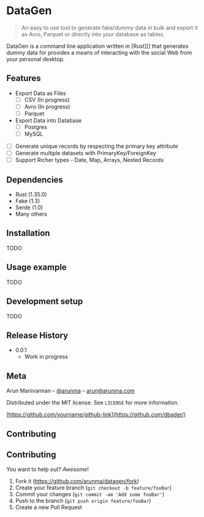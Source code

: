 # DataGen
> An easy to use tool to generate fake/dummy data in bulk and export it as Avro, Parquet or directly into your database as tables.

<!--
[![Build Status][travis-image]][travis-url]
[![Downloads Stats][npm-downloads]][npm-url]
-->

DataGen is a command line application written in [Rust][] that generates dummy data for provides a means of interacting with the social Web from your personal
desktop.

## Features

 * Export Data as Files
   * [ ] CSV (In progress)
   * [ ] Avro (In progress)
   * [ ] Parquet
 * Export Data into Database
   * [ ] Postgres
   * [ ] MySQL
 * [ ] Generate unique records by respecting the primary key attribute
 * [ ] Generate multiple datasets with PrimaryKey/ForeignKey
 * [ ] Support Richer types - Date, Map, Arrays, Nested Records
 
## Dependencies

 * Rust (1.35.0)
 * Fake (1.3)
 * Serde (1.0)
 * Many others

<!--
![](header.png)
-->

## Installation

TODO 

<!--
OS X & Linux:

```sh
npm install my-crazy-module --save
```

Windows:

```sh
edit autoexec.bat
```
-->

## Usage example

TODO 

<!--
A few motivating and useful examples of how your product can be used. Spice this up with code blocks and potentially more screenshots.

_For more examples and usage, please refer to the [Wiki][wiki]._
-->

## Development setup

TODO

<!--
Describe how to install all development dependencies and how to run an automated test-suite of some kind. Potentially do this for multiple platforms.

```sh
make install
npm test
```
-->

## Release History

* 0.0.1
    * Work in progress

## Meta

Arun Manivannan – [@arunma](https://twitter.com/arunma) – arun@arunma.com

Distributed under the MIT license. See ``LICENSE`` for more information.

[https://github.com/yourname/github-link](https://github.com/dbader/)

## Contributing

## Contributing

You want to help out? _Awesome_! 

1. Fork it (<https://github.com/arunma/datagen/fork>)
2. Create your feature branch (`git checkout -b feature/fooBar`)
3. Commit your changes (`git commit -am 'Add some fooBar'`)
4. Push to the branch (`git push origin feature/fooBar`)
5. Create a new Pull Request

<!-- Markdown link & img dfn's 
[npm-image]: https://img.shields.io/npm/v/datadog-metrics.svg?style=flat-square
[npm-url]: https://npmjs.org/package/datadog-metrics
[npm-downloads]: https://img.shields.io/npm/dm/datadog-metrics.svg?style=flat-square
[travis-image]: https://img.shields.io/travis/dbader/node-datadog-metrics/master.svg?style=flat-square
[travis-url]: https://travis-ci.org/dbader/node-datadog-metrics
[wiki]: https://github.com/yourname/yourproject/wiki-->